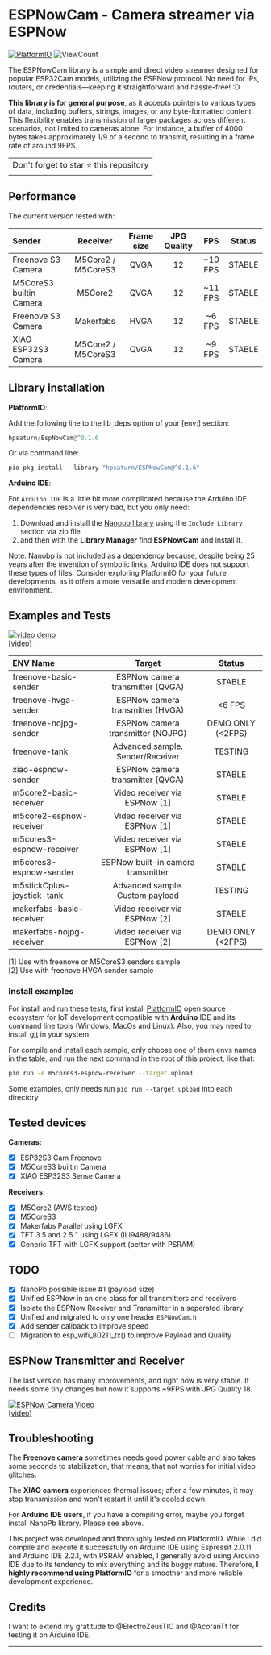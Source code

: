 # ESPNowCam - Camera streamer via ESPNow

[![PlatformIO](https://github.com/hpsaturn/esp32s3-cam/workflows/PlatformIO/badge.svg)](https://github.com/hpsaturn/esp32s3-cam/actions/) ![ViewCount](https://views.whatilearened.today/views/github/hpsaturn/esp32s3-cam.svg)  

The ESPNowCam library is a simple and direct video streamer designed for popular ESP32Cam models, utilizing the ESPNow protocol. No need for IPs, routers, or credentials—keeping it straightforward and hassle-free! :D

**This library is for general purpose**, as it accepts pointers to various types of data, including buffers, strings, images, or any byte-formatted content. This flexibility enables transmission of larger packages across different scenarios, not limited to cameras alone. For instance, a buffer of 4000 bytes takes approximately 1/9 of a second to transmit, resulting in a frame rate of around 9FPS.

<table>
  <tr>
    <td>
      Don't forget to star ⭐ this repository
    </td>
  </tr>
</table>

## Performance

The current version tested with:

| Sender | Receiver | Frame size | JPG Quality | FPS | Status |
|:-----------------|:-----------:|:-------:|:-----:|:------:|:------:|
| Freenove S3 Camera | M5Core2 / M5CoreS3 | QVGA | 12 | ~10 FPS | STABLE |
| M5CoreS3 builtin Camera | M5Core2 | QVGA | 12  | ~11 FPS | STABLE |
| Freenove S3 Camera | Makerfabs | HVGA | 12 | ~6 FPS | STABLE |
| XIAO ESP32S3 Camera | M5Core2 / M5CoreS3 | QVGA | 12 | ~9 FPS | STABLE |

## Library installation

**PlatformIO**:

Add the following line to the lib_deps option of your [env:] section:

```python
hpsaturn/EspNowCam@^0.1.6
```

Or via command line:  

```python
pio pkg install --library "hpsaturn/ESPNowCam@^0.1.6"
```

**Arduino IDE**:

For `Arduino IDE` is a little bit more complicated because the Arduino IDE dependencies resolver is very bad, but you only need:

1. Download and install the [Nanopb library](https://github.com/nanopb/nanopb/releases/tag/nanopb-0.4.8) using the `Include Library` section via zip file
2. and then with the **Library Manager** find **ESPNowCam** and install it.  

Note: Nanobp is not included as a dependency because, despite being 25 years after the invention of symbolic links, Arduino IDE does not support these types of files. Consider exploring PlatformIO for your future developments, as it offers a more versatile and modern development environment.

## Examples and Tests

[![video demo](https://raw.githubusercontent.com/hpsaturn/esp32s3-cam/master/pictures/youtube.jpg)](https://youtu.be/nhLr7XEUdfU)  
[[video]](https://youtu.be/nhLr7XEUdfU)

| ENV Name   |    Target      |  Status |
|:-----------------|:--------------:|:----------:|
| freenove-basic-sender  | ESPNow camera transmitter (QVGA) | STABLE |
| freenove-hvga-sender  | ESPNow camera transmitter (HVGA) | <6 FPS |
| freenove-nojpg-sender  | ESPNow camera transmitter (NOJPG) | DEMO ONLY (<2FPS) |
| freenove-tank  | Advanced sample. Sender/Receiver | TESTING |
| xiao-espnow-sender  | ESPNow camera transmitter (QVGA) | STABLE |
| m5core2-basic-receiver | Video receiver via ESPNow [1] | STABLE |
| m5core2-espnow-receiver | Video receiver via ESPNow [1] | STABLE |
| m5cores3-espnow-receiver | Video receiver via ESPNow [1] | STABLE|
| m5cores3-espnow-sender | ESPNow built-in camera transmitter | STABLE |
| m5stickCplus-joystick-tank | Advanced sample. Custom payload | TESTING |  
| makerfabs-basic-receiver | Video receiver via ESPNow [2] | STABLE |  
| makerfabs-nojpg-receiver | Video receiver via ESPNow [2] | DEMO ONLY (<2FPS) |  

[1] Use with freenove or M5CoreS3 senders sample  
[2] Use with freenove HVGA sender sample

### Install examples

For install and run these tests, first install [PlatformIO](http://platformio.org/) open source ecosystem for IoT development compatible with **Arduino** IDE and its command line tools (Windows, MacOs and Linux). Also, you may need to install [git](http://git-scm.com/) in your system.

For compile and install each sample, only choose one of them envs names in the table, and run the next command in the root of this project, like that:

```bash
pio run -e m5cores3-espnow-receiver --target upload
```

Some examples, only needs run `pio run --target upload` into each directory

## Tested devices

**Cameras:**

- [x] ESP32S3 Cam Freenove
- [x] M5CoreS3 builtin Camera
- [x] XIAO ESP32S3 Sense Camera

**Receivers:**

- [x] M5Core2 (AWS tested)
- [x] M5CoreS3
- [x] Makerfabs Parallel using LGFX
- [x] TFT 3.5 and 2.5 " using LGFX (ILI9488/9486)
- [x] Generic TFT with LGFX support (better with PSRAM)

## TODO

- [x] NanoPb possible issue #1 (payload size)
- [x] Unified ESPNow in an one class for all transmitters and receivers
- [x] Isolate the ESPNow Receiver and Transmitter in a seperated library
- [x] Unified and migrated to only one header `ESPNowCam.h`
- [x] Add sender callback to improve speed
- [ ] Migration to esp_wifi_80211_tx() to improve Payload and Quality

## ESPNow Transmitter and Receiver

The last version has many improvements, and right now is very stable. It needs some tiny changes but now it supports ~9FPS with JPG Quality 18.

[![ESPNow Camera Video](https://raw.githubusercontent.com/hpsaturn/esp32s3-cam/master/pictures/espnow_video.gif)](https://youtu.be/zXIzP1TGlpA)  
[[video]](https://youtu.be/zXIzP1TGlpA)

## Troubleshooting

The **Freenove camera** sometimes needs good power cable and also takes some seconds to stabilization, that means, that not worries for initial video glitches.

The **XIAO camera** experiences thermal issues; after a few minutes, it may stop transmission and won't restart it until it's cooled down.

For **Arduino IDE users**, if you have a compiling error, maybe you forget install NanoPb library. Please see above.

This project was developed and thoroughly tested on PlatformIO. While I did compile and execute it successfully on Arduino IDE using Espressif 2.0.11 and Arduino IDE 2.2.1, with PSRAM enabled, I generally avoid using Arduino IDE due to its tendency to mix everything and its buggy nature. Therefore, **I highly recommend using PlatformIO** for a smoother and more reliable development experience.

## Credits

I want to extend my gratitude to @ElectroZeusTIC and @AcoranTf for testing it on Arduino IDE.

---
